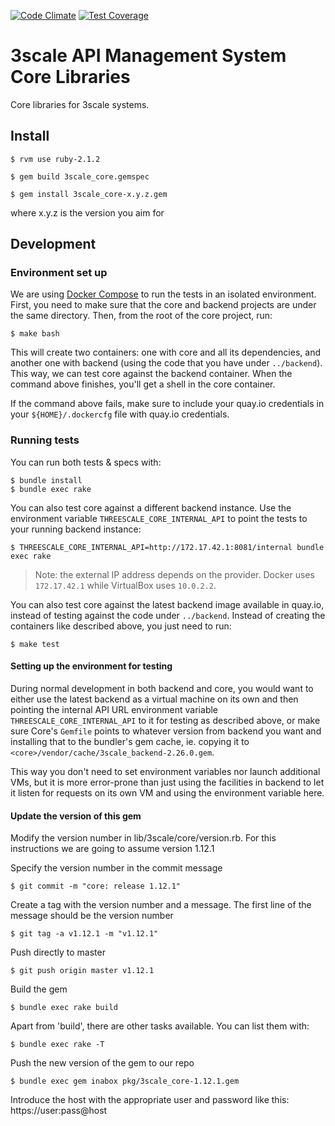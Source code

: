 [![Code Climate](https://codeclimate.com/repos/5332be496956802e3c007d1a/badges/b4f1c55f9ff033c5f0d8/gpa.svg)](https://codeclimate.com/repos/5332be496956802e3c007d1a/feed)
[![Test Coverage](https://codeclimate.com/repos/5332be496956802e3c007d1a/badges/b4f1c55f9ff033c5f0d8/coverage.svg)](https://codeclimate.com/repos/5332be496956802e3c007d1a/feed)

# 3scale API Management System Core Libraries

Core libraries for 3scale systems.

## Install

    $ rvm use ruby-2.1.2

    $ gem build 3scale_core.gemspec

    $ gem install 3scale_core-x.y.z.gem

where x.y.z is the version you aim for

## Development

### Environment set up

We are using [Docker Compose](https://docs.docker.com/compose/) to run the tests in an isolated
environment. First, you need to make sure that the core and backend projects are under the same 
directory. Then, from the root of the core project, run:
    
    $ make bash
    
This will create two containers: one with core and all its dependencies, and another one
with backend (using the code that you have under `../backend`). This way, we can test core against
the backend container. When the command above finishes, you'll get a shell in the core container. 

If the command above fails, make sure to include your quay.io credentials in your 
`${HOME}/.dockercfg` file with quay.io credentials.

### Running tests

You can run both tests & specs with:

    $ bundle install
    $ bundle exec rake

You can also test core against a different backend instance. Use the environment variable 
`THREESCALE_CORE_INTERNAL_API` to point the tests to your running backend instance:

    $ THREESCALE_CORE_INTERNAL_API=http://172.17.42.1:8081/internal bundle exec rake
                                                             
> Note: the external IP address depends on the provider. Docker uses `172.17.42.1` 
while VirtualBox uses `10.0.2.2`.

You can also test core against the latest backend image available in quay.io, instead of testing
against the code under `../backend`. Instead of creating the containers like described above,
you just need to run:

    $ make test

#### Setting up the environment for testing

During normal development in both backend and core, you would want to either use
the latest backend as a virtual machine on its own and then pointing the internal
API URL environment variable `THREESCALE_CORE_INTERNAL_API` to it for testing as
described above, or make sure Core's `Gemfile` points to whatever version from
backend you want and installing that to the bundler's gem cache, ie. copying it
to `<core>/vendor/cache/3scale_backend-2.26.0.gem`.

This way you don't need to set environment variables nor launch additional VMs,
but it is more error-prone than just using the facilities in backend to let it
listen for requests on its own VM and using the environment variable here.

#### Update the version of this gem

Modify the version number in lib/3scale/core/version.rb. For this instructions we are going to assume version 1.12.1

Specify the version number in the commit message

    $ git commit -m "core: release 1.12.1"

Create a tag with the version number and a message. The first line of the message should be the version number

    $ git tag -a v1.12.1 -m "v1.12.1"

Push directly to master

    $ git push origin master v1.12.1

Build the gem

    $ bundle exec rake build

Apart from 'build', there are other tasks available. You can list them with:

    $ bundle exec rake -T

Push the new version of the gem to our repo

    $ bundle exec gem inabox pkg/3scale_core-1.12.1.gem

Introduce the host with the appropriate user and password like this: https://user:pass@host
